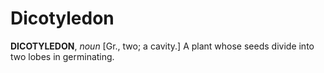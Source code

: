# Dicotyledon

**DICOTYLEDON**, _noun_ \[Gr., two; a cavity.\] A plant whose seeds divide into two lobes in germinating.